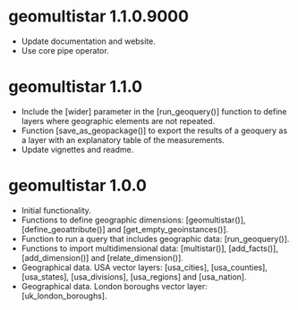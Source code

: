 # geomultistar 1.1.0.9000
* Update documentation and website.
* Use core pipe operator.

# geomultistar 1.1.0
* Include the [wider] parameter in the [run_geoquery()] function to define layers where geographic elements are not repeated.
* Function [save_as_geopackage()] to export the results of a geoquery as a layer with an explanatory table of the measurements.
* Update vignettes and readme.

# geomultistar 1.0.0
* Initial functionality.
* Functions to define geographic dimensions: [geomultistar()], [define_geoattribute()] and [get_empty_geoinstances()].
* Function to run a query that includes geographic data: [run_geoquery()].
* Functions to import multidimensional data: [multistar()], [add_facts()], [add_dimension()] and [relate_dimension()].
* Geographical data. USA vector layers: [usa_cities], [usa_counties], [usa_states], [usa_divisions], [usa_regions] and [usa_nation].
* Geographical data. London boroughs vector layer: [uk_london_boroughs].

